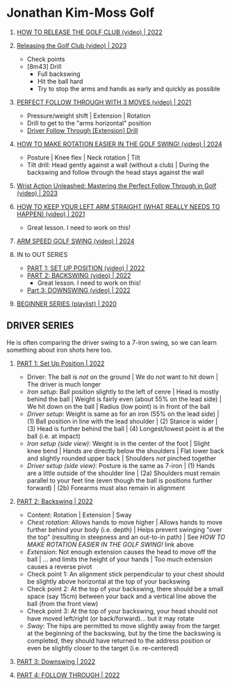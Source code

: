 # Jonathan Kim-Moss Golf

1. [HOW TO RELEASE THE GOLF CLUB (video) | 2022](https://www.youtube.com/watch?v=Y_icyjq4B7A)

1. [Releasing the Golf Club (video) | 2023](https://www.youtube.com/watch?v=MVR6WCbOR0M)
   - Check points
   - [8m43] Drill
     * Full backswing
     * Hit the ball hard
     * Try to stop the arms and hands as early and quickly as possible

1. [PERFECT FOLLOW THROUGH WITH 3 MOVES (video) | 2021](https://www.youtube.com/watch?v=-WMnaMuLw0Y)
   - Pressure/weight shift | Extension | Rotation
   - Drill to get to the "arms horizontal" position
   - [Driver Follow Through [Extension] Drill](https://www.youtube.com/shorts/4blOaiiETY4)

1. [HOW TO MAKE ROTATION EASIER IN THE GOLF SWING! (video) | 2024](https://www.youtube.com/watch?v=17NThfso1ic)
   - Posture | Knee flex | Neck rotation | Tilt
   - Tilt drill: Head gently against a wall (without a club) | During
     the backswing and follow through the head stays against the wall

1. [Wrist Action Unleashed: Mastering the Perfect Follow Through in Golf (video) | 2023](https://www.youtube.com/watch?v=za4T2rhDupA)

1. [HOW TO KEEP YOUR LEFT ARM STRAIGHT (WHAT REALLY NEEDS TO HAPPEN) (video) | 2021](https://www.youtube.com/watch?v=65v-CLglPV4)
   * Great lesson. I need to work on this!

1. [ARM SPEED GOLF SWING (video) | 2024](https://www.youtube.com/watch?v=FmCt2R8rxHw)

1. IN to OUT SERIES
   - [PART 1: SET UP POSITION (video) | 2022](https://www.youtube.com/watch?v=6K0aZn1ngZY)
   - [PART 2: BACKSWING (video) | 2022](https://www.youtube.com/watch?v=FyKRRBvgtQY)
     * Great lesson. I need to work on this!
   - [Part 3: DOWNSWING (video) | 2022](https://www.youtube.com/watch?v=QXHKCNzkJh8)

1. [BEGINNER SERIES (playlist) | 2020](https://www.youtube.com/playlist?list=PL9LXECPA3NlXMPgah2bAs8R9nopsBa6vg)

## DRIVER SERIES 

He is often comparing the driver swing to a 7-iron swing, so we can
learn something about iron shots here too.

1. [PART 1: Set Up Position | 2022](https://www.youtube.com/watch?v=zdp-flHvhdY)
   - Driver: The ball is *not* on the ground | We do *not*
     want to hit down | The driver is much longer
   - *Iron setup*: Ball position slightly to the left of cenre |
     Head is mostly behind the ball | Weight is fairly even
     (about 55% on the lead side) | We hit down on the ball |
     Radius (low point) is in front of the ball
   - *Driver setup*: Weight is same as for an iron (55% on the lead side) |
     (1) Ball position in line with the lead shoulder |
     (2) Stance is wider | (3) Head is further behind the ball |
     (4) Longest/lowest point is at the ball (i.e. at impact)
   - *Iron setup (side view)*: Weight is in the center of the foot |
     Slight knee bend | Hands are directly below the shoulders |
     Flat lower back and slightly rounded upper back |
     Shoulders *not* pinched together
   - *Driver setup (side view)*: Posture is the same as 7-iron |
     (1) Hands are a little outside of the shoulder line |
     (2a) Shoulders must remain parallel to your feet line (even
     though the ball is positions further forward) | (2b) Forearms
     must also remain in alignment

1. [PART 2: Backswing | 2022](https://www.youtube.com/watch?v=2PP5vA1XTOE)
   - Content: Rotation | Extension | Sway
   - *Chest rotation*: Allows hands to move higher | Allows hands to
     move further behind your body (i.e. depth) | Helps prevent swinging
     "over the top" (resulting in steepness and an out-to-in path) |
     See *HOW TO MAKE ROTATION EASIER IN THE GOLF SWING!* link above
   - *Extension*: Not enough extension causes the head to move off the ball |
     ... and limits the height of your hands | Too much extension causes
     a reverse pivot
   - Check point 1: An alignment stick perpendicular to your chest should
     be slightly above horizontal at the top of your backswing
   - Check point 2: At the top of your backswing, there should be a small
     space (say 15cm) between your back and a vertical line above the ball (from the front view)
   - Check point 3: At the top of your backswing, your head should not
     have moved left/right (or back/forward)... but it may rotate
   - *Sway*: The hips are permitted to move slightly away from the target
     at the beginning of the backswing, but by the time the backswing
     is completed, they should have returned to the address position
     or even be slightly closer to the target (i.e. re-centered)

1. [PART 3: Downswing | 2022](https://www.youtube.com/watch?v=VKegow4i6Mo)
1. [PART 4: FOLLOW THROUGH | 2022](https://www.youtube.com/watch?v=h6x_DTC3jp0)

